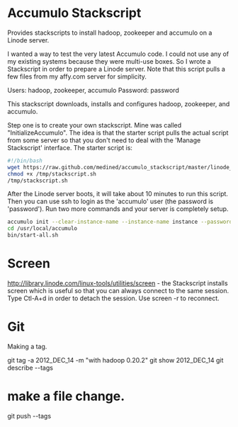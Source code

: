 Accumulo Stackscript
====================

Provides stackscripts to install hadoop, zookeeper and accumulo on a Linode server.

I wanted a way to test the very latest Accumulo code. I could not use any of my existing systems because they were multi-use boxes. So I wrote a Stackscript in order to prepare a Linode server. Note that this script pulls a few files from my affy.com server for simplicity.

Users: hadoop, zookeeper, accumulo
Password: password

This stackscript downloads, installs and configures hadoop, zookeeper, and accumulo.

Step one is to create your own stackscript. Mine was called "InitializeAccumulo". The idea is that the starter script pulls the actual script from some server so that you don't need to deal with the 'Manage Stackscript' interface. The starter script is:

```bash
#!/bin/bash
wget https://raw.github.com/medined/accumulo_stackscript/master/linode_build_v00/stackscript -O /tmp/stackscript.sh
chmod +x /tmp/stackscript.sh
/tmp/stackscript.sh
```

After the Linode server boots, it will take about 10 minutes to run this script. Then you can use ssh to login as the 'accumulo' user (the password is 'password'). Run two more commands and your server is completely setup.

```bash
accumulo init --clear-instance-name --instance-name instance --password secret
cd /usr/local/accumulo
bin/start-all.sh
```

Screen
======

http://library.linode.com/linux-tools/utilities/screen - the Stackscript installs screen which is useful so that you can always connect to the same session. Type Ctl-A+d in order to detach the session. Use screen -r to reconnect.


Git
===

Making a tag.

  git tag -a 2012_DEC_14 -m "with hadoop 0.20.2"
  git show 2012_DEC_14
  git describe --tags
  # make a file change.
  git push --tags


